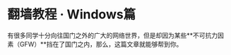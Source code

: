 # 翻墙教程  ·  Windows篇

有很多同学十分向往国门之外的广大的网络世界，但是却因为某些**不可抗力因素（GFW）**挡在了国门之内，那么，这篇文章就能够帮到你。

# 
<!--stackedit_data:
eyJoaXN0b3J5IjpbMjEwMjIwMTY0NV19
-->